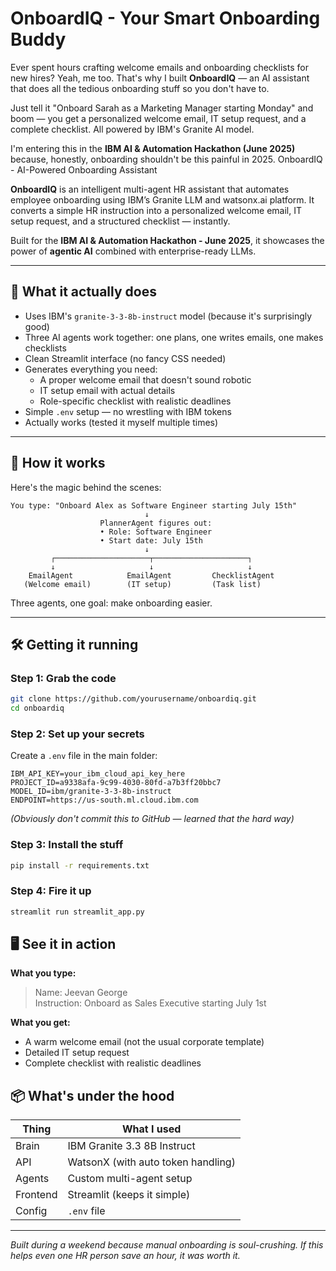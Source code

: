 #  OnboardIQ - Your Smart Onboarding Buddy

Ever spent hours crafting welcome emails and onboarding checklists for new hires? Yeah, me too. That's why I built **OnboardIQ** — an AI assistant that does all the tedious onboarding stuff so you don't have to.

Just tell it "Onboard Sarah as a Marketing Manager starting Monday" and boom — you get a personalized welcome email, IT setup request, and a complete checklist. All powered by IBM's Granite AI model.

I'm entering this in the **IBM AI & Automation Hackathon (June 2025)** because, honestly, onboarding shouldn't be this painful in 2025. OnboardIQ - AI-Powered Onboarding Assistant

**OnboardIQ** is an intelligent multi-agent HR assistant that automates employee onboarding using IBM’s Granite LLM and watsonx.ai platform. It converts a simple HR instruction into a personalized welcome email, IT setup request, and a structured checklist — instantly.

Built for the **IBM AI & Automation Hackathon - June 2025**, it showcases the power of **agentic AI** combined with enterprise-ready LLMs.

---

## 🚀 What it actually does

- Uses IBM's `granite-3-3-8b-instruct` model (because it's surprisingly good)
- Three AI agents work together: one plans, one writes emails, one makes checklists
- Clean Streamlit interface (no fancy CSS needed)
- Generates everything you need:
  - A proper welcome email that doesn't sound robotic
  - IT setup email with actual details
  - Role-specific checklist with realistic deadlines
- Simple `.env` setup — no wrestling with IBM tokens
- Actually works (tested it myself multiple times)

---

## 🤖 How it works

Here's the magic behind the scenes:

```
You type: "Onboard Alex as Software Engineer starting July 15th"
                              ↓
                    PlannerAgent figures out:
                    • Role: Software Engineer  
                    • Start date: July 15th
                              ↓
         ┌─────────────────────┬─────────────────────┐
         ↓                     ↓                     ↓
    EmailAgent            EmailAgent         ChecklistAgent
   (Welcome email)        (IT setup)         (Task list)
```

Three agents, one goal: make onboarding easier.

---

## 🛠️ Getting it running

### Step 1: Grab the code
```bash
git clone https://github.com/yourusername/onboardiq.git
cd onboardiq
```

### Step 2: Set up your secrets
Create a `.env` file in the main folder:
```env
IBM_API_KEY=your_ibm_cloud_api_key_here
PROJECT_ID=a9338afa-9c99-4030-80fd-a7b3ff20bbc7
MODEL_ID=ibm/granite-3-3-8b-instruct
ENDPOINT=https://us-south.ml.cloud.ibm.com
```
*(Obviously don't commit this to GitHub — learned that the hard way)*

### Step 3: Install the stuff
```bash
pip install -r requirements.txt
```

### Step 4: Fire it up
```bash
streamlit run streamlit_app.py
```

## 🖥 See it in action

**What you type:**
> Name: Jeevan George  
> Instruction: Onboard as Sales Executive starting July 1st

**What you get:**
- A warm welcome email (not the usual corporate template)
- Detailed IT setup request 
- Complete checklist with realistic deadlines

## 📦 What's under the hood

| Thing | What I used |
|-------|-------------|
| Brain | IBM Granite 3.3 8B Instruct |
| API | WatsonX (with auto token handling) |
| Agents | Custom multi-agent setup |
| Frontend | Streamlit (keeps it simple) |
| Config | `.env` file |

---

*Built during a weekend because manual onboarding is soul-crushing. If this helps even one HR person save an hour, it was worth it.*
